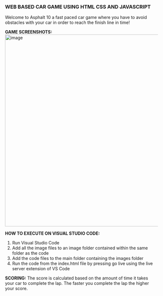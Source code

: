### **WEB BASED CAR GAME USING HTML CSS AND JAVASCRIPT**
Welcome to Asphalt 10 a fast paced car game where you have to avoid obstacles with your car in order to reach the finish line in time!

**GAME SCREENSHOTS:**
<img width="631" alt="image" src="https://github.com/Arsal1000/Web-based-car-game-/assets/151519116/c9381049-3c1b-4d3e-b7ff-056f9d9c4cfa">

**HOW TO EXECUTE ON VISUAL STUDIO CODE:**

1. Run Visual Studio Code
2. Add all the image files to an image folder contained within the same folder as the code
3. Add the code files to the main folder containing the images folder
4. Run the code from the index.html file by pressing go live using the live server extension of VS Code

**SCORING:**
The score is calculated based on the amount of time it takes your car to complete the lap. The faster you complete the lap the higher your score.


